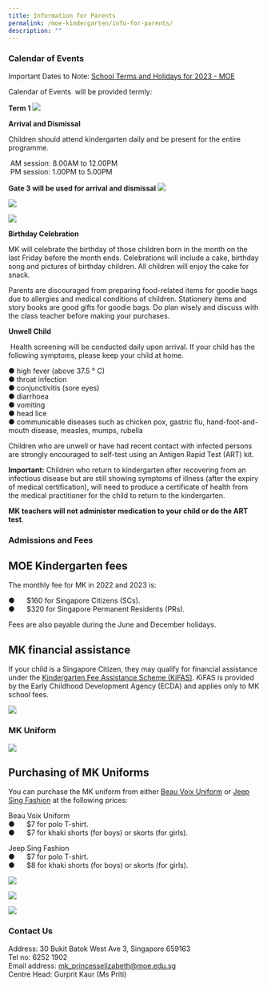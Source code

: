 ```yaml
---
title: Information for Parents
permalink: /moe-kindergarten/info-for-parents/
description: ""
---
```




### Calendar of Events ###

Important Dates to Note: [School Terms and Holidays for 2023 - MOE](https://www.moe.gov.sg/news/press-releases/20221019-school-terms-and-holidays-for-2023)

Calendar of Events  will be provided termly:

**Term 1**
![](/images/2023%20MK/Picture28.jpg)

 **Arrival and Dismissal**

Children should attend kindergarten daily and be present for the entire programme.

 AM session: 8.00AM to 12.00PM <br>
 PM session: 1.00PM to 5.00PM <br>

**Gate 3 will be used for arrival and dismissal**
![](/images/2023%20MK/Picture8.png)

![](/images/2023%20MK/Picture9.png)

![](/images/2023%20MK/Picture10.png)


**Birthday Celebration**

MK will celebrate the birthday of those children born in the month on the last Friday before the month ends. Celebrations will include a cake, birthday song and pictures of birthday children. All children will enjoy the cake for snack.

Parents are discouraged from preparing food-related items for goodie bags due to allergies and medical conditions of children. Stationery items and story books are good gifts for goodie bags. Do plan wisely and discuss with the class teacher before making your purchases.

**Unwell Child**

 Health screening will be conducted daily upon arrival.
If your child has the following symptoms, please keep your child at home.

● high fever (above 37.5 ° C)<br>
● throat infection <br>
● conjunctivitis (sore eyes) <br>
● diarrhoea <br>
● vomiting <br>
● head lice <br>
● communicable diseases such as chicken pox, gastric flu, hand-foot-and-mouth disease, measles, mumps, rubella

Children who are unwell or have had recent contact with infected persons are strongly encouraged to self-test using an Antigen Rapid Test (ART) kit.

**Important:** Children who return to kindergarten after recovering from an infectious disease but are still showing symptoms of illness (after the expiry of medical certification), will need to produce a certificate of health from the medical practitioner for the child to return to the kindergarten.

**MK teachers will not administer medication to your child or do the ART test**.


### Admissions and Fees ###

MOE Kindergarten fees
---------------------

The monthly fee for MK in 2022 and 2023 is:

●      $160 for Singapore Citizens (SCs). <br>
●      $320 for Singapore Permanent Residents (PRs).

Fees are also payable during the June and December holidays.

MK financial assistance
-----------------------

If your child is a Singapore Citizen, they may qualify for financial assistance under the [Kindergarten Fee Assistance Scheme (KiFAS)](https://www.ecda.gov.sg/Pages/Subsidies-and-Financial-Assistance.aspx#KIFAS). KiFAS is provided by the Early Childhood Development Agency (ECDA) and applies only to MK school fees.

![](/images/2023%20MK/Picture11.png)

### MK Uniform ###

![](/images/2023%20MK/Picture12.png)



Purchasing of MK Uniforms
-------------------------

You can purchase the MK uniform from either [Beau Voix Uniform](https://beauvoix.com/preschool/) or [Jeep Sing Fashion](https://jeepsinguniform.com/collections/moe-kindergarten-uniforms) at the following prices:

Beau Voix Uniform <br>
●      $7 for polo T-shirt. <br>
●      $7 for khaki shorts (for boys) or skorts (for girls).

Jeep Sing Fashion <br>
●      $7 for polo T-shirt. <br>
●      $8 for khaki shorts (for boys) or skorts (for girls).

![](/images/2023%20MK/Picture13.png)

![](/images/2023%20MK/Picture14.png)

![](/images/2023%20MK/Picture15.png)


### Contact Us ###

Address: 30 Bukit Batok West Ave 3, Singapore 659163 <br>
Tel no: 6252 1902 <br>
Email address: [mk\_princesselizabeth@moe.edu.sg](mailto:mk_princesselizabeth@moe.edu.sg) <br>
Centre Head: Gurprit Kaur (Ms Priti)
